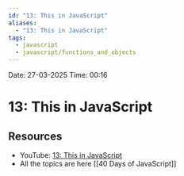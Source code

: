 ```yaml
---
id: "13: This in JavaScript"
aliases:
  - "13: This in JavaScript"
tags:
  - javascript
  - javascript/functions_and_objects
---
```


Date: 27-03-2025
Time: 00:16

# 13: This in JavaScript

## Resources

- YouTube: [13: This in JavaScript](https://www.youtube.com/watch?v=9mfb0j9PcHw&t=0s)
- All the topics are here [[40 Days of JavaScript]]
